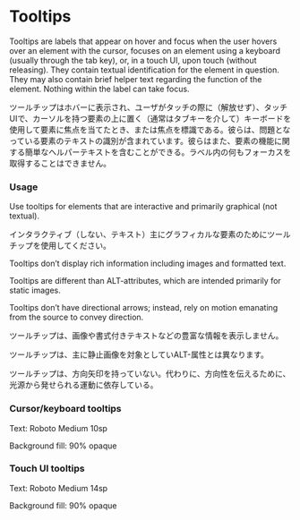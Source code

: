 Tooltips
===

Tooltips are labels that appear on hover and focus when the user hovers over an element with the cursor, focuses on an element using a keyboard (usually through the tab key), or, in a touch UI, upon touch (without releasing). They contain textual identification for the element in question. They may also contain brief helper text regarding the function of the element. Nothing within the label can take focus.

ツールチップはホバーに表示され、ユーザがタッチの際に（解放せず）、タッチUIで、カーソルを持つ要素の上に置く（通常はタブキーを介して）キーボードを使用して要素に焦点を当てたとき、または焦点を標識である。彼らは、問題となっている要素のテキストの識別が含まれています。彼らはまた、要素の機能に関する簡単なヘルパーテキストを含むことができる。ラベル内の何もフォーカスを取得することはできません。


### Usage

Use tooltips for elements that are interactive and primarily graphical (not textual).

インタラクティブ（しない、テキスト）主にグラフィカルな要素のためにツールチップを使用してください。

Tooltips don’t display rich information including images and formatted text.

Tooltips are different than ALT-attributes, which are intended primarily for static images.

Tooltips don’t have directional arrows; instead, rely on motion emanating from the source to convey direction.

ツールチップは、画像や書式付きテキストなどの豊富な情報を表示しません。

ツールチップは、主に静止画像を対象としていALT-属性とは異なります。

ツールチップは、方向矢印を持っていない。代わりに、方向性を伝えるために、光源から発せられる運動に依存している。

### Cursor/keyboard tooltips

Text: Roboto Medium 10sp

Background fill: 90% opaque

### Touch UI tooltips

Text: Roboto Medium 14sp

Background fill: 90% opaque
